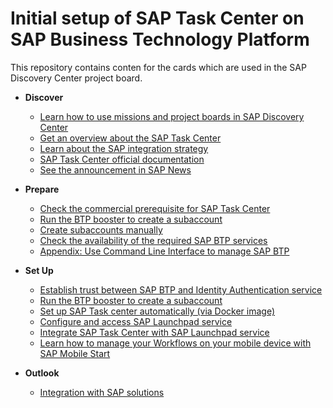 # Initial setup of SAP Task Center on SAP Business Technology Platform

This repository contains conten for the cards which are used in the SAP Discovery Center project board.

- **Discover**

   - [Learn how to use missions and project boards in SAP Discovery Center](learn-how-missions-and-project-boards-in-dc.md)
   - [Get an overview about the SAP Task Center](get-an-overview-about-sap-task-center.md)
   - [Learn about the SAP integration strategy](sap-integration-startegy.md)
   - [SAP Task Center official documentation](sap-task-center-documentation.md)
   - [See the announcement in SAP News](sap-task-center-documentation.md)

- **Prepare**

    - [Check the commercial prerequisite for SAP Task Center](check-commercial-prereq-for-sap-task-center.md)
    - [Run the BTP booster to create a subaccount](run-booster-to-create-subaccount.md)
    - [Create subaccounts manually](create-subaccount-manually.md)
    - [Check the availability of the required SAP BTP services](create-subaccount-manually.md)
    - [Appendix: Use Command Line Interface to manage SAP BTP](btp_cli.md)

- **Set Up**

    - [Establish trust between SAP BTP and Identity Authentication service](trust-setup-with-btp.md)
    - [Run the BTP booster to create a subaccount](set-up-sap-task-center-automatically.md)
    - [Set up SAP Task center automatically (via Docker image)](https://github.com/SAP-samples/btp-setup-automator/blob/main/usecases/released/discoverycenter/3774-taskcenter/README.md)
    - [Configure and access SAP Launchpad service](config-lp-service.md)
    - [Integrate SAP Task Center with SAP Launchpad service](integrate-sap-task-center-with-sap-lp-service.md)
    - [Learn how to manage your Workflows on your mobile device with SAP Mobile Start](integrate-task-center-with-mobile-start.md)

- **Outlook**

    - [Integration with SAP solutions](integration-with-sap-solutions.md)
    
